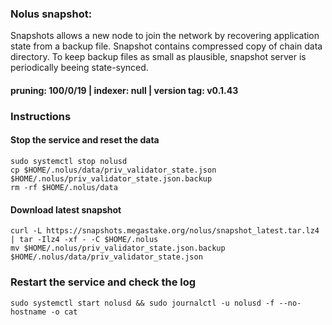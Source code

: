 ### Nolus snapshot:
Snapshots allows a new node to join the network by recovering application state from a backup file. Snapshot contains compressed copy of chain data directory. To keep backup files as small as plausible, snapshot server is periodically beeing state-synced.

#### pruning: 100/0/19 | indexer: null | version tag: v0.1.43

### Instructions
#### Stop the service and reset the data
```
sudo systemctl stop nolusd
cp $HOME/.nolus/data/priv_validator_state.json $HOME/.nolus/priv_validator_state.json.backup
rm -rf $HOME/.nolus/data
```
#### Download latest snapshot

```
curl -L https://snapshots.megastake.org/nolus/snapshot_latest.tar.lz4 | tar -Ilz4 -xf - -C $HOME/.nolus
mv $HOME/.nolus/priv_validator_state.json.backup $HOME/.nolus/data/priv_validator_state.json
```
### Restart the service and check the log
```
sudo systemctl start nolusd && sudo journalctl -u nolusd -f --no-hostname -o cat
```
